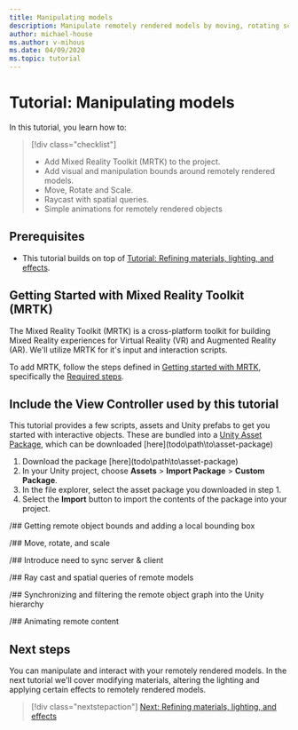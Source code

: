 ```yaml
---
title: Manipulating models
description: Manipulate remotely rendered models by moving, rotating scaling and more
author: michael-house
ms.author: v-mihous
ms.date: 04/09/2020
ms.topic: tutorial
---
```


# Tutorial: Manipulating models

In this tutorial, you learn how to:

> [!div class="checklist"]
>
> * Add Mixed Reality Toolkit (MRTK) to the project.
> * Add visual and manipulation bounds around remotely rendered models.
> * Move, Rotate and Scale.
> * Raycast with spatial queries.
> * Simple animations for remotely rendered objects

## Prerequisites

* This tutorial builds on top of [Tutorial: Refining materials, lighting, and effects](..\materials-lighting-effects\materials-lighting-effects.md).

## Getting Started with Mixed Reality Toolkit (MRTK)

The Mixed Reality Toolkit (MRTK) is a cross-platform toolkit for building Mixed Reality experiences for Virtual Reality (VR) and Augmented Reality (AR). We'll utilize MRTK for it's input and interaction scripts.

To add MRTK, follow the steps defined in [Getting started with MRTK](https://microsoft.github.io/MixedRealityToolkit-Unity/Documentation/GettingStartedWithTheMRTK.html), specifically the [Required steps](https://microsoft.github.io/MixedRealityToolkit-Unity/Documentation/GettingStartedWithTheMRTK.html#required).

## Include the View Controller used by this tutorial

This tutorial provides a few scripts, assets and Unity prefabs to get you started with interactive objects. These are bundled into a [Unity Asset Package](https://docs.unity3d.com/Manual/AssetPackages.html), which can be downloaded \[here](todo\path\to\asset-package)

1. Download the package \[here](todo\path\to\asset-package)
1. In your Unity project, choose **Assets** > **Import Package** > **Custom Package**.
1. In the file explorer, select the asset package you downloaded in step 1.
1. Select the **Import** button to import the contents of the package into your project.

/## Getting remote object bounds and adding a local bounding box

/## Move, rotate, and scale  

/## Introduce need to sync server & client

/## Ray cast and spatial queries of remote models

/## Synchronizing and filtering the remote object graph into the Unity hierarchy

/## Animating remote content

## Next steps

You can manipulate and interact with your remotely rendered models. In the next tutorial we'll cover modifying materials, altering the lighting and applying certain effects to remotely rendered models.

> [!div class="nextstepaction"]
> [Next: Refining materials, lighting, and effects](../materials-lighting-effects/materials-lighting-effects.md)
